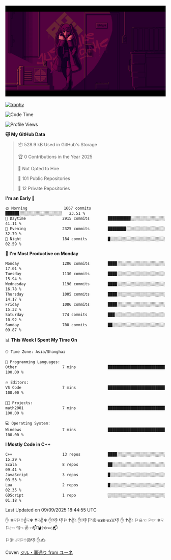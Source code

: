 ![](imgs/main.png)

[![trophy](https://github-profile-trophy.vercel.app/?username=NeilKleistGao&theme=dracula)](https://github.com/ryo-ma/github-profile-trophy)

<!--START_SECTION:waka-->
![Code Time](http://img.shields.io/badge/Code%20Time-1%2C792%20hrs%2054%20mins-blue)

![Profile Views](http://img.shields.io/badge/Profile%20Views-1-blue)

**🐱 My GitHub Data** 

> 📦 528.9 kB Used in GitHub's Storage 
 > 
> 🏆 0 Contributions in the Year 2025
 > 
> 🚫 Not Opted to Hire
 > 
> 📜 101 Public Repositories 
 > 
> 🔑 12 Private Repositories 
 > 
**I'm an Early 🐤** 

```text
🌞 Morning                1667 commits        ██████░░░░░░░░░░░░░░░░░░░   23.51 % 
🌆 Daytime                2915 commits        ██████████░░░░░░░░░░░░░░░   41.11 % 
🌃 Evening                2325 commits        ████████░░░░░░░░░░░░░░░░░   32.79 % 
🌙 Night                  184 commits         █░░░░░░░░░░░░░░░░░░░░░░░░   02.59 % 
```
📅 **I'm Most Productive on Monday** 

```text
Monday                   1206 commits        ████░░░░░░░░░░░░░░░░░░░░░   17.01 % 
Tuesday                  1130 commits        ████░░░░░░░░░░░░░░░░░░░░░   15.94 % 
Wednesday                1190 commits        ████░░░░░░░░░░░░░░░░░░░░░   16.78 % 
Thursday                 1005 commits        ████░░░░░░░░░░░░░░░░░░░░░   14.17 % 
Friday                   1086 commits        ████░░░░░░░░░░░░░░░░░░░░░   15.32 % 
Saturday                 774 commits         ███░░░░░░░░░░░░░░░░░░░░░░   10.92 % 
Sunday                   700 commits         ██░░░░░░░░░░░░░░░░░░░░░░░   09.87 % 
```


📊 **This Week I Spent My Time On** 

```text
🕑︎ Time Zone: Asia/Shanghai

💬 Programming Languages: 
Other                    7 mins              █████████████████████████   100.00 % 

🔥 Editors: 
VS Code                  7 mins              █████████████████████████   100.00 % 

🐱‍💻 Projects: 
math2001                 7 mins              █████████████████████████   100.00 % 

💻 Operating System: 
Windows                  7 mins              █████████████████████████   100.00 % 
```

**I Mostly Code in C++** 

```text
C++                      13 repos            ████░░░░░░░░░░░░░░░░░░░░░   15.29 % 
Scala                    8 repos             ██░░░░░░░░░░░░░░░░░░░░░░░   09.41 % 
JavaScript               3 repos             █░░░░░░░░░░░░░░░░░░░░░░░░   03.53 % 
Lua                      2 repos             █░░░░░░░░░░░░░░░░░░░░░░░░   02.35 % 
GDScript                 1 repo              ░░░░░░░░░░░░░░░░░░░░░░░░░   01.18 % 
```




 Last Updated on 09/09/2025 18:44:55 UTC
<!--END_SECTION:waka-->

✋ ❄☟⚐🕆☝☟❄ 🕈☟✌❄ ✋🕯👎 👎⚐ 🕈✌💧 ✋🕯👎 🏱☼☜❄☜☠👎 ✋ 🕈✌💧 ⚐☠☜ ⚐☞ ❄☟⚐💧☜ 👎☜✌☞📫💣🕆❄☜💧📬

⚐☼ 💧☟⚐🕆☹👎 ✋✍

Cover: [ジル・裏通り from ユーネ](https://www.pixiv.net/artworks/62127066)
